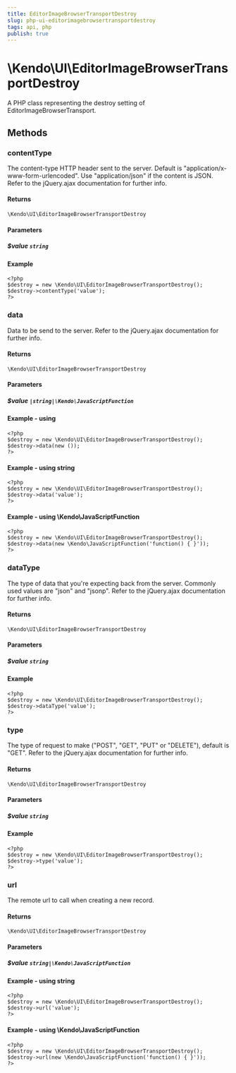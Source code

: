 ```yaml
---
title: EditorImageBrowserTransportDestroy
slug: php-ui-editorimagebrowsertransportdestroy
tags: api, php
publish: true
---
```


# \Kendo\UI\EditorImageBrowserTransportDestroy

A PHP class representing the destroy setting of EditorImageBrowserTransport.


## Methods

### contentType
The content-type HTTP header sent to the server. Default is "application/x-www-form-urlencoded". Use "application/json" if the content is JSON.
Refer to the jQuery.ajax documentation for further info.

#### Returns
`\Kendo\UI\EditorImageBrowserTransportDestroy`

#### Parameters

##### $value `string`



#### Example 
    <?php
    $destroy = new \Kendo\UI\EditorImageBrowserTransportDestroy();
    $destroy->contentType('value');
    ?>

### data
Data to be send to the server.
Refer to the jQuery.ajax documentation for further info.

#### Returns
`\Kendo\UI\EditorImageBrowserTransportDestroy`

#### Parameters

##### $value `|string|\Kendo\JavaScriptFunction`



#### Example  - using 
    <?php
    $destroy = new \Kendo\UI\EditorImageBrowserTransportDestroy();
    $destroy->data(new ());
    ?>

#### Example  - using string
    <?php
    $destroy = new \Kendo\UI\EditorImageBrowserTransportDestroy();
    $destroy->data('value');
    ?>

#### Example  - using \Kendo\JavaScriptFunction
    <?php
    $destroy = new \Kendo\UI\EditorImageBrowserTransportDestroy();
    $destroy->data(new \Kendo\JavaScriptFunction('function() { }'));
    ?>

### dataType
The type of data that you're expecting back from the server. Commonly used values are "json" and "jsonp".
Refer to the jQuery.ajax documentation for further info.

#### Returns
`\Kendo\UI\EditorImageBrowserTransportDestroy`

#### Parameters

##### $value `string`



#### Example 
    <?php
    $destroy = new \Kendo\UI\EditorImageBrowserTransportDestroy();
    $destroy->dataType('value');
    ?>

### type
The type of request to make ("POST", "GET", "PUT" or "DELETE"), default is "GET".
Refer to the jQuery.ajax documentation for further info.

#### Returns
`\Kendo\UI\EditorImageBrowserTransportDestroy`

#### Parameters

##### $value `string`



#### Example 
    <?php
    $destroy = new \Kendo\UI\EditorImageBrowserTransportDestroy();
    $destroy->type('value');
    ?>

### url
The remote url to call when creating a new record.

#### Returns
`\Kendo\UI\EditorImageBrowserTransportDestroy`

#### Parameters

##### $value `string|\Kendo\JavaScriptFunction`



#### Example  - using string
    <?php
    $destroy = new \Kendo\UI\EditorImageBrowserTransportDestroy();
    $destroy->url('value');
    ?>

#### Example  - using \Kendo\JavaScriptFunction
    <?php
    $destroy = new \Kendo\UI\EditorImageBrowserTransportDestroy();
    $destroy->url(new \Kendo\JavaScriptFunction('function() { }'));
    ?>

